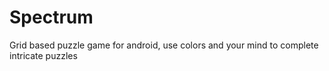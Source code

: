 # Spectrum
Grid based puzzle game for android, use colors and your mind to complete intricate puzzles
